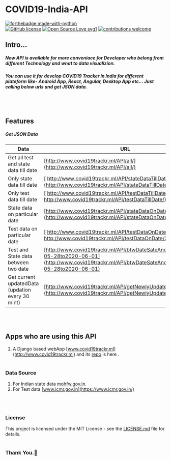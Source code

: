 # COVID19-India-API
[![forthebadge made-with-python](http://ForTheBadge.com/images/badges/made-with-python.svg)](https://www.python.org/)<br>
[![GitHub license](https://img.shields.io/github/license/Naereen/StrapDown.js.svg)](https://github.com/subahanii/COVID19-India-API/blob/master/LICENSE)
[![Open Source Love svg1](https://badges.frapsoft.com/os/v1/open-source.svg?v=103)](https://github.com/ellerbrock/open-source-badges/)
[![contributions welcome](https://img.shields.io/badge/contributions-welcome-brightgreen.svg?style=flat)](https://github.com/subahanii/COVID19-India-API/issues)
<br>
## Intro...
##### Now API is available for more conveniace for Developer who belong from different Technology and wnat to data visualizion.
##### You can use it for develop COVID19 Tracker in India for different plateform like- Android App, React, Angular, Desktop App etc... Just calling below urls and get JSON data.

<br>
<br>

## Features
##### Get JSON Data

| Data  | URL|
| ------------------------------------------ | ---------------------------------------------- |
| Get all test and state data till date  | [http://www.covid19trackr.ml/API/all/](http://www.covid19trackr.ml/API/all/)  |
| Only state data till date  | [	http://www.covid19trackr.ml/API/stateDataTillDate/](http://www.covid19trackr.ml/API/stateDataTillDate/) |
| Only test data till date  |[	http://www.covid19trackr.ml/API/testDataTillDate/](	http://www.covid19trackr.ml/API/testDataTillDate/)|
| State data on particular date  | [http://www.covid19trackr.ml/API/stateDataOnDate/2020-06-01](http://www.covid19trackr.ml/API/stateDataOnDate/2020-06-01)  |
| Test data on particular date  | [	http://www.covid19trackr.ml/API/testDataOnDate/2020-06-01](	http://www.covid19trackr.ml/API/testDataOnDate/2020-06-01)  |
| Test and State data between two date  | [http://www.covid19trackr.ml/API/btwDateSateAndTestData/2020-05-28to2020-06-01](http://www.covid19trackr.ml/API/btwDateSateAndTestData/2020-05-28to2020-06-01)  |
| Get current updatedData (updation every 30 mint)|[http://www.covid19trackr.ml/API/getNewlyUpdateData](http://www.covid19trackr.ml/API/getNewlyUpdateData)  |
<br><br>
## Apps who are using this API
1. A Django based webApp [www.covid19trackr.ml](http://www.covid19trackr.ml) and its [repo](https://github.com/subahanii/COVID19-tracker) is here .
<br><br>
### Data Source 
1. For Indian state data [mohfw.gov.in](https://www.mohfw.gov.in/).
2. For Test data [www.icmr.gov.in](https://www.icmr.gov.in/)

<br><br>


### License
This project is licensed under the MIT License - see the [LICENSE.md](https://github.com/subahanii/COVID19-India-API/blob/master/LICENSE) file for details.
<br><br>

### Thank You.:pray:



